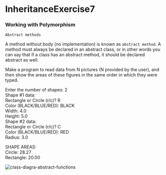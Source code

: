 # InheritanceExercise7

### Working with Polymorphism 

`Abstract methods`

A method without body (no implementation) is known as `abstract method`. A method must always be declared in an abstract class, or in other words you can say that if a class has an abstract method, it should be declared abstract as well.


Make a program to read data from N pictures (N provided by the user), and then show the areas of these figures in the same order in which they were typed.

Enter the number of shapes: 2\
Shape #1 data:\
Rectangle or Circle (r/c)? R\
Color (BLACK/BLUE/RED): BLACK\
Width: 4.0\
Height: 5.0\
Shape #2 data:\
Rectangle or Circle (r/c)? C\
Color (BLACK/BLUE/RED): RED\
Radius: 3.0

SHAPE AREAS:\
Circle: 28.27\
Rectangle: 20.00



![class-diagra-abstract-functions](https://user-images.githubusercontent.com/22635013/130622677-c7cc3577-096f-4b7a-b057-67c6bfe586d7.png)

